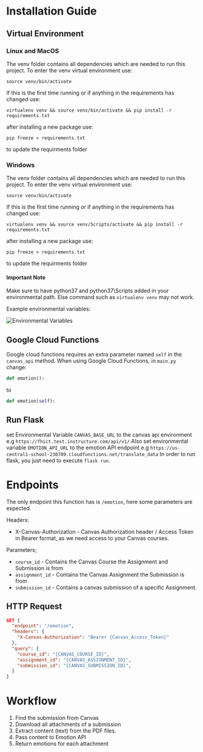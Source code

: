 # Installation Guide
## Virtual Environment
### Linux and MacOS

The venv folder contains all dependencies which are needed to run this project. To enter the venv virtual environment use:

``` source venv/bin/activate ```

If this is the first time running or if anything in the requirements has changed use:

``` virtualenv venv && source venv/bin/activate && pip install -r requirements.txt ```

after installing a new package use: 

``` pip freeze > requirements.txt ```

to update the requirments folder

### Windows
The venv folder contains all dependencies which are needed to run this project. To enter the venv virtual environment use:

``` source venv/bin/activate ```

If this is the first time running or if anything in the requirements has changed use:

``` virtualenv venv && source venv/Scripts/activate && pip install -r requirements.txt ```

after installing a new package use: 

``` pip freeze > requirements.txt ```

to update the requirments folder

#### Important Note
Make sure to have python37 and python37\Scripts added in your environmental path.
Else command such as ```virtualenv venv``` may not work.

Example environmental variables:

![Environmental Variables](https://i.imgur.com/2u3va11.png "Environmental Variables")

## Google Cloud Functions
Google cloud functions requires an extra parameter named `self` in the `canvas_api` method.
When using Google Cloud Functions, in `main.py` change:
```python
def emotion():
```

to

```python
def emotion(self):
```

## Run Flask
set Environmental Variable `CANVAS_BASE_URL` to the canvas api environment e.g `https://fhict.test.instructure.com/api/v1/`
Also set environmental variable `EMOTION_API_URL` to the emotion API endpoint e.g `https://us-central1-school-230709.cloudfunctions.net/translate_data`
In order to run flask, you just need to execute `flask run`.

# Endpoints
The only endpoint this function has is `/emotion`, here some parameters are expected.

Headers:
* X-Canvas-Authorization - Canvas Authorization header / Access Token in Bearer format, as we need access to your Canvas courses.

Parameters;
* `course_id` - Contains the Canvas Course the Assignment and Submission is from
* `assignment_id` - Contains the Canvas Assignment the Submission is from
* `submission_id` - Contains a canvas submission of a specific Assignment.

## HTTP Request
```json
GET { 
  "endpoint": "/emotion",
  "headers": {
    "X-Canvas-Authorization": "Bearer {Canvas_Access_Token}"
  },
  "query": {
    "course_id": "{CANVAS_COURSE_ID}", 
    "assignment_id": "{CANVAS_ASSIGNMENT_ID}", 
    "submission_id": "{CANVAS_SUBMISSION_ID}", 
  }
}
```

# Workflow
1. Find the submission from Canvas
2. Download all attachments of a submission
3. Extract content (text) from the PDF files.
4. Pass content to Emotion API
5. Return emotions for each attachment
